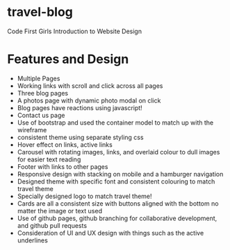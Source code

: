 # travel-blog
Code First Girls Introduction to Website Design

# Features and Design

- Multiple Pages
- Working links with scroll and click across all pages
- Three blog pages
- A photos page with dynamic photo modal on click
- Blog pages have reactions using javascript!
- Contact us page
- Use of bootstrap and used the container model to match up with the wireframe
- consistent theme using separate styling css
- Hover effect on links, active links
- Carousel with rotating images, links, and overlaid colour to dull images for easier text reading
- Footer with links to other pages
- Responsive design with stacking on mobile and a hamburger navigation
- Designed theme with specific font and consistent colouring to match travel theme
- Specially designed logo to match travel theme!
- Cards are all a consistent size with buttons aligned with the bottom no matter the image or text used
- Use of github pages, github branching for collaborative development, and github pull requests
- Consideration of UI and UX design with things such as the active underlines
